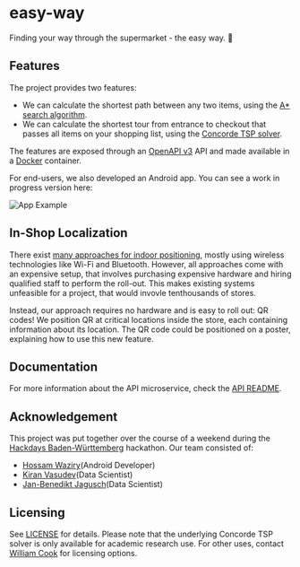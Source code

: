 # easy-way

Finding your way through the supermarket - the easy way. 🤙

## Features

The project provides two features:

* We can calculate the shortest path between any two items, using the [A* search algorithm](https://en.wikipedia.org/wiki/A*_search_algorithm).
* We can calculate the shortest tour from entrance to checkout that passes all items on your shopping list, using the [Concorde TSP solver](http://www.math.uwaterloo.ca/tsp/concorde.html).

The features are exposed through an [OpenAPI v3](https://swagger.io/specification/) API and made available in a [Docker](https://www.docker.com/) container.

For end-users, we also developed an Android app. You can see a work in progress version here:

![App Example](app.gif)

## In-Shop Localization

There exist [many approaches for indoor positioning](https://en.wikipedia.org/wiki/Indoor_positioning_system#Wireless_technologies), mostly using wireless technologies like Wi-Fi and Bluetooth. However, all approaches come with an expensive setup, that involves purchasing expensive hardware and hiring qualified staff to perform the roll-out. This makes existing systems unfeasible for a project, that would invovle tenthousands of stores.

Instead, our approach requires no hardware and is easy to roll out: QR codes! We position QR at critical locations inside the store, each containing information about its location. The QR code could be positioned on a poster, explaining how to use this new feature.

## Documentation

For more information about the API microservice, check the [API README](./api/README.md).

## Acknowledgement

This project was put together over the course of a weekend during the [Hackdays Baden-Württemberg](https://www.hack-days.de/baden-wuerttemberg) hackathon. Our team consisted of:

* [Hossam Waziry](https://www.linkedin.com/in/7ossam-gamal/)(Android Developer)
* [Kiran Vasudev](https://www.linkedin.com/in/kiranvasudev/)(Data Scientist)
* [Jan-Benedikt Jagusch](https://www.linkedin.com/in/janjagusch/)(Data Scientist)

## Licensing

See [LICENSE](LICENSE) for details. Please note that the underlying Concorde TSP solver is only available for academic research use. For other uses, contact [William Cook](bico@uwaterloo.ca) for licensing options.
